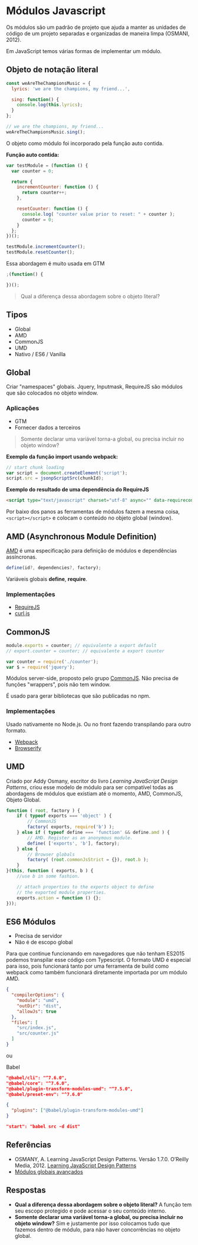 # Módulos Javascript

Os módulos são um padrão de projeto que ajuda a manter as unidades de código de um projeto separadas e organizadas de maneira limpa (OSMANI, 2012).

Em JavaScript temos várias formas de implementar um módulo.

## Objeto de notação literal

```js
const weAreTheChampionsMusic = {
  lyrics: 'we are the champions, my friend...',

  sing: function() {
    console.log(this.lyrics);
  }
};

// we are the champions, my friend...
weAreTheChampionsMusic.sing();
```

O objeto como módulo foi incorporado pela função auto contida.

**Função auto contida:**
```js
var testModule = (function () {
  var counter = 0;

  return {
    incrementCounter: function () {
      return counter++;
    },

    resetCounter: function () {
      console.log( "counter value prior to reset: " + counter );
      counter = 0;
    }
  };
})();

testModule.incrementCounter();
testModule.resetCounter();
```

Essa abordagem é muito usada em GTM

```js
;(function() {

})();
```

> Qual a diferença dessa abordagem sobre o objeto literal?

## Tipos

- Global
- AMD
- CommonJS
- UMD
- Nativo / ES6 / Vanilla

## Global

Criar "namespaces" globais.
Jquery, Inputmask, RequireJS são módulos que são colocados no objeto window.

### Aplicações

- GTM
- Fornecer dados a terceiros

> Somente declarar uma variável torna-a global, ou precisa incluir no objeto window?

**Exemplo da função import usando webpack:**

```js
// start chunk loading
var script = document.createElement('script');
script.src = jsonpScriptSrc(chunkId);
```

**Exemplo do resultado de uma dependência do RequireJS**

```html
<script type="text/javascript" charset="utf-8" async="" data-requirecontext="_" data-requiremodule="counter.js" src="counter.js"></script>
```

Por baixo dos panos as ferramentas de módulos fazem a mesma coisa, `<script></script>` e colocam o conteúdo no objeto global (window).

## AMD (Asynchronous Module Definition)

[AMD](https://github.com/amdjs/amdjs-api/blob/master/AMD.md) é uma especificação para definição de módulos e dependências assíncronas.

```js
define(id?, dependencies?, factory);
```

Variáveis globais **define**, **require**.

### Implementações

- [RequireJS](https://requirejs.org/)
- [curl.js](https://github.com/cujojs/curl)

## CommonJS

```js
module.exports = counter; // equivalente a export default
// export.counter = counter; // equivalente a export counter

var counter = require('./counter');
var $ = require('jquery');
```

Módulos server-side, proposto pelo grupo [CommonJS](http://www.commonjs.org/). Não precisa de funções "wrappers", pois não tem window.

É usado para gerar bibliotecas que são publicadas no npm.

### Implementações

Usado nativamente no Node.js. Ou no front fazendo transpilando para outro formato.

- [Webpack](https://webpack.js.org/)
- [Browserify](http://browserify.org/)

## UMD

Criado por Addy Osmany, escritor do livro *Learning JavaScript Design Patterns*, criou esse modelo de módulo para ser compatível todas as abordagens de módulos que existiam até o momento, AMD, CommonJS, Objeto Global.

```js
function ( root, factory ) {
    if ( typeof exports === 'object' ) {
        // CommonJS
        factory( exports, require('b') );
    } else if ( typeof define === 'function' && define.amd ) {
        // AMD. Register as an anonymous module.
        define( ['exports', 'b'], factory);
    } else {
        // Browser globals
        factory( (root.commonJsStrict = {}), root.b );
    }
}(this, function ( exports, b ) {
    //use b in some fashion.

    // attach properties to the exports object to define
    // the exported module properties.
    exports.action = function () {};
}));
```

## ES6 Módulos

- Precisa de servidor
- Não é de escopo global

Para que continue funcionando em navegadores que não tenham ES2015 podemos transpilar esse código com Typescript.
O formato UMD é especial para isso, pois funcionará tanto por uma ferramenta de build como webpack como também funcionará diretamente importada por um módulo AMD.
```json
{
  "compilerOptions": {
    "module": "umd",
    "outDir": "dist",
    "allowJs": true
  },
  "files": [
    "src/index.js",
    "src/counter.js"
  ]
}
```

ou

Babel
```json
"@babel/cli": "^7.6.0",
"@babel/core": "^7.6.0",
"@babel/plugin-transform-modules-umd": "^7.5.0",
"@babel/preset-env": "^7.6.0"
```

```json
{
  "plugins": ["@babel/plugin-transform-modules-umd"]
}
```

```json
"start": "babel src -d dist"
```

## Referências

- OSMANY, A. Learning JavaScript Design Patterns. Versão 1.7.0. O’Reilly Media, 2012. [Learning JavaScript Design Patterns](https://addyosmani.com/resources/essentialjsdesignpatterns/book/)
- [Módulos globais avançados](http://www.adequatelygood.com/JavaScript-Module-Pattern-In-Depth.html)

## Respostas

- **Qual a diferença dessa abordagem sobre o objeto literal?** A função tem seu escopo protegido e pode acessar o seu conteúdo interno.
- **Somente declarar uma variável torna-a global, ou precisa incluir no objeto window?** Sim e justamente por isso colocamos tudo que fazemos dentro de módulo, para não haver concorrências no objeto global.
